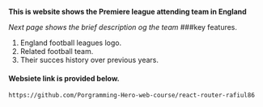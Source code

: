 **This is website shows the Premiere league attending team in England**

*Next page shows the brief description og the team*
###key features.
1. England football leagues logo.
1. Related football team.
1. Their succes history over previous years.

####  Websiete link is provided below.
```
https://github.com/Porgramming-Hero-web-course/react-router-rafiul86

```
